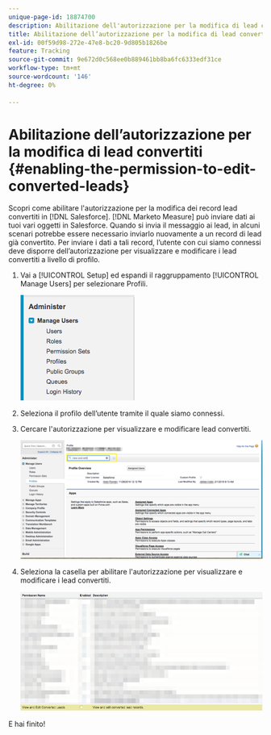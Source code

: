 ```yaml
---
unique-page-id: 18874700
description: Abilitazione dell'autorizzazione per la modifica di lead convertiti - [!DNL Marketo Measure]
title: Abilitazione dell’autorizzazione per la modifica di lead convertiti
exl-id: 00f59d98-272e-47e8-bc20-9d805b1826be
feature: Tracking
source-git-commit: 9e672d0c568ee0b889461bb8ba6fc6333edf31ce
workflow-type: tm+mt
source-wordcount: '146'
ht-degree: 0%

---
```


# Abilitazione dell’autorizzazione per la modifica di lead convertiti {#enabling-the-permission-to-edit-converted-leads}

Scopri come abilitare l&#39;autorizzazione per la modifica dei record lead convertiti in [!DNL Salesforce]. [!DNL Marketo Measure] può inviare dati ai tuoi vari oggetti in Salesforce. Quando si invia il messaggio ai lead, in alcuni scenari potrebbe essere necessario inviarlo nuovamente a un record di lead già convertito. Per inviare i dati a tali record, l’utente con cui siamo connessi deve disporre dell’autorizzazione per visualizzare e modificare i lead convertiti a livello di profilo.

1. Vai a [!UICONTROL Setup] ed espandi il raggruppamento [!UICONTROL Manage Users] per selezionare Profili.

   ![](assets/1-2.png)

1. Seleziona il profilo dell’utente tramite il quale siamo connessi.

1. Cercare l&#39;autorizzazione per visualizzare e modificare lead convertiti.

   ![](assets/2-1.png)

1. Seleziona la casella per abilitare l&#39;autorizzazione per visualizzare e modificare i lead convertiti.

   ![](assets/3-1.png)

E hai finito!
